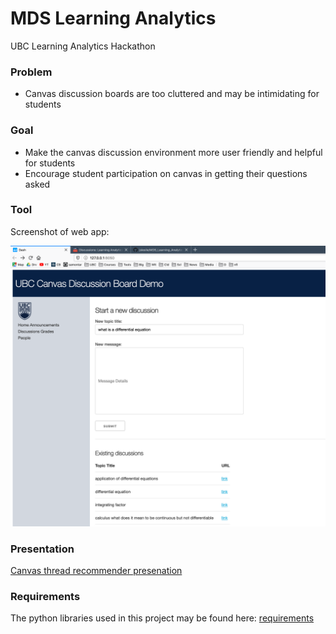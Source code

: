 # MDS Learning Analytics

UBC Learning Analytics Hackathon

### Problem

- Canvas discussion boards are too cluttered and may be intimidating for students


### Goal

- Make the canvas discussion environment more user friendly and helpful for students
- Encourage student participation on canvas in getting their questions asked


### Tool

Screenshot of web app:

![img](assets/canvas-demo-01.png)


### Presentation

[Canvas thread recommender presenation](https://github.com/jsleslie/MDS_Learning_Analytics/blob/master/pres/Canvas_thread_recommender.pptx)

### Requirements 

The python libraries used in this project may be found here: [requirements](https://github.com/jsleslie/MDS_Learning_Analytics/blob/master/doc/requirements.txt)
